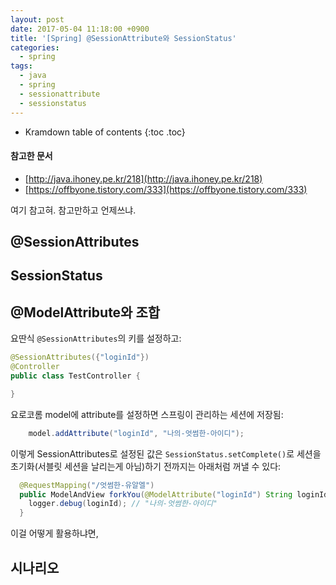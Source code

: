 ```yaml
---
layout: post
date: 2017-05-04 11:18:00 +0900
title: '[Spring] @SessionAttribute와 SessionStatus'
categories:
  - spring
tags:
  - java
  - spring
  - sessionattribute
  - sessionstatus
---
```


* Kramdown table of contents
{:toc .toc}

#### 참고한 문서

- [http://java.ihoney.pe.kr/218](http://java.ihoney.pe.kr/218)
- [https://offbyone.tistory.com/333](https://offbyone.tistory.com/333)

여기 참고혀. 참고만하고 언제쓰냐.

## @SessionAttributes

## SessionStatus

## @ModelAttribute와 조합

요딴식 `@SessionAttributes`의 키를 설정하고:

```java
@SessionAttributes({"loginId"})
@Controller
public class TestController {

}
```

요로코롬 model에 attribute를 설정하면 스프링이 관리하는 세션에 저장됨:

```java
    model.addAttribute("loginId", "나의-엇썸한-아이디");
```

이렇게 SessionAttributes로 설정된 값은 `SessionStatus.setComplete()`로 세션을 초기화(서블릿 세션을 날리는게 아님)하기 전까지는 아래처럼 꺼낼 수 있다:

```java
  @RequestMapping("/엇썸한-유알엘")
  public ModelAndView forkYou(@ModelAttribute("loginId") String loginId) throws Exception {
    logger.debug(loginId); // "나의-엇썸한-아이디"
  }
```

이걸 어떻게 활용하냐면,

## 시나리오
